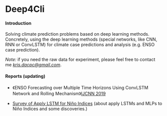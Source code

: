 # Deep4Cli

#### Introduction

Solving climate prediction problems based on deep learning methods. Concretely, using the deep learning methods (special networks, like CNN, RNN or ConvLSTM) for climate case predictions and analysis (e.g. ENSO case prediction).

*Note:* if you need the raw data for experiment, please feel free to contact me [*kris.dacpc@gmail.com*](mailto:kris.dacpc@gmail.com).

#### Reports (updating)

* 《ENSO Forecasting over Multiple Time Horizons Using ConvLSTM Network and Rolling Mechanism》[IJCNN 2019](https://www.ijcnn.org/)

* [Survey of Apply LSTM for Niño Indices](http://pengcheng.tech/2018/06/12/survey-of-apply-lstm-for-nino-indices/) (about apply LSTMs and MLPs to Niño Indices and some discoveries.)
